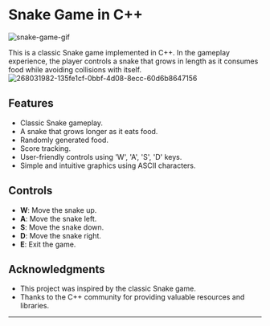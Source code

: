
# Snake Game in C++
![snake-game-gif](https://github.com/shahar-shemesh/snake-game/assets/62644579/135fe1cf-0bbf-4d08-8ecc-60d6b8647156)

This is a classic Snake game implemented in C++. In the gameplay experience, the player controls a snake that grows in length as it consumes food while avoiding collisions with itself.
![268031982-135fe1cf-0bbf-4d08-8ecc-60d6b8647156](https://github.com/shahar-shemesh/snake-game/assets/62644579/2cc2fd72-936e-4a7a-9d55-64a28604117b)

## Features
- Classic Snake gameplay.
- A snake that grows longer as it eats food.
- Randomly generated food.
- Score tracking.
- User-friendly controls using 'W', 'A', 'S', 'D' keys.
- Simple and intuitive graphics using ASCII characters.


## Controls
- **W**: Move the snake up.
- **A**: Move the snake left.
- **S**: Move the snake down.
- **D**: Move the snake right.
- **E**: Exit the game.


## Acknowledgments

- This project was inspired by the classic Snake game.
- Thanks to the C++ community for providing valuable resources and libraries.

---
